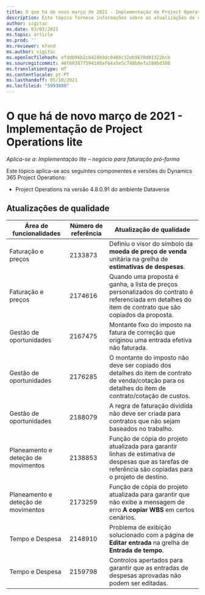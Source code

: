 ```yaml
---
title: O que há de novo março de 2021 - Implementação de Project Operations lite
description: Este tópico fornece informações sobre as atualizações de qualidade disponíveis na versão de março de 2021 da implementação do Project Operations lite – negócio para faturação pró-forma.
author: sigitac
ms.date: 03/03/2021
ms.topic: article
ms.prod: ''
ms.reviewer: kfend
ms.author: sigitac
ms.openlocfilehash: efddb96b2cb428b9dc0488c32eb5670d01322bcb
ms.sourcegitcommit: 40f68387f594180af64a5e5c748b6efa188bd300
ms.translationtype: HT
ms.contentlocale: pt-PT
ms.lasthandoff: 05/10/2021
ms.locfileid: "5993880"
---
```

# <a name="whats-new-march-2021---project-operations-lite-deployment"></a>O que há de novo março de 2021 - Implementação de Project Operations lite

_Aplica-se a: Implementação lite – negócio para faturação pró-forma_


Este tópico aplica-se aos seguintes componentes e versões do Dynamics 365 Project Operations:

- Project Operations na versão 4.8.0.91 do ambiente Dataverse 

## <a name="quality-updates"></a>Atualizações de qualidade

| **Área de funcionalidades** | **Número de referência** | **Atualização de qualidade** |
| --- | --- | --- |
| Faturação e preços | 2133873 | Definiu o visor do símbolo da **moeda de preço de venda** unitária na grelha de **estimativas de despesas**. |
| Faturação e preços | 2174616 | Quando uma proposta é ganha, a lista de preços personalizados do contrato é referenciada em detalhes do item de contrato que são copiados da proposta. |
| Gestão de oportunidades | 2167475 | Montante fixo do imposto na fatura de correção que originou uma entrada efetiva não faturada. |
| Gestão de oportunidades | 2176285 | O montante do imposto não deve ser copiado dos detalhes do item de contrato de venda/cotação para os detalhes do item de contrato/cotação de custos. |
| Gestão de oportunidades | 2188079 | A regra de faturação dividida não deve ser criada para contratos que não sejam baseados no trabalho. |
| Planeamento e deteção de movimentos | 2138853 | Função de cópia do projeto atualizada para garantir linhas de estimativa de despesas que as tarefas de referência são copiadas para o projeto de destino. |
| Planeamento e deteção de movimentos | 2173259 | Função de cópia do projeto atualizada para garantir que não exibe a mensagem de erro **A copiar WBS** em certos cenários. |
| Tempo e Despesa | 2148910 | Problema de exibição solucionado com a página de **Editar entrada** na grelha de **Entrada de tempo**. |
| Tempo e Despesa | 2159798 | Controlos apertados para garantir que as entradas de despesas aprovadas não podem ser editadas. |


